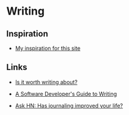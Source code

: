 # Writing

## Inspiration

- [My inspiration for this site](https://wiki.nikiv.dev/)

## Links

- [Is it worth writing about?](https://notes.eatonphil.com/is-it-worth-writing-about.html)

- [A Software Developer's Guide to Writing](https://dev.to/tyaga001/a-software-developers-guide-to-writing-bgj)

- [Ask HN: Has journaling improved your life?](https://news.ycombinator.com/item?id=35960139)